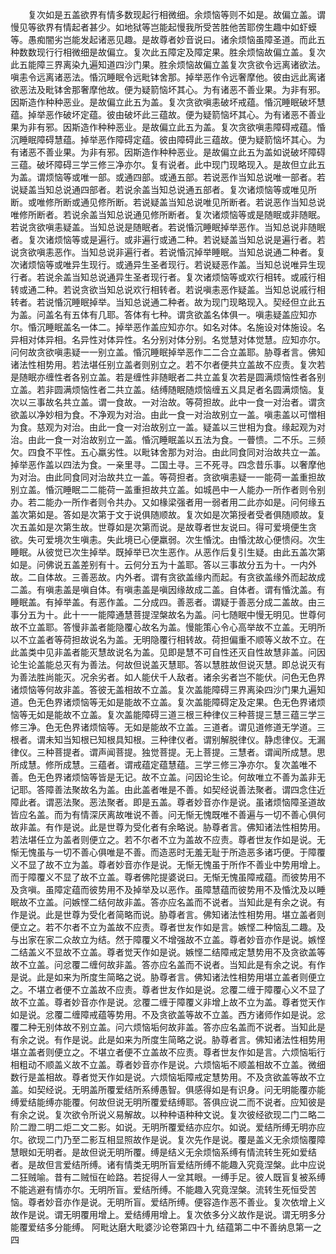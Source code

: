 <!-- { "loadSidebar": true } -->
　　复次如是五盖欲界有情多数现起行相微细。余烦恼等则不如是。故偏立盖。谓慢见等欲界有情起者甚少。如地狱等岂能起慢我所受苦胜他苦耶傍生趣中如虾蟆等。愚痴闇劣岂能发起诸恶见趣。是故尊者妙音说曰。诸余烦恼虽障圣道。而此五种数数现行行相微细是故偏立。复次此五障定及障定果。胜余烦恼故偏立盖。复次此五能障三界离染九遍知道四沙门果。胜余烦恼故偏立盖复次贪欲令远离诸欲法。嗔恚令远离诸恶法。惛沉睡眠令远毗钵舍那。掉举恶作令远奢摩他。彼由远此离诸欲恶法及毗钵舍那奢摩他故。便为疑箭恼坏其心。为有诸恶不善业果。为非有邪。因斯造作种种恶业。是故偏立此五为盖。复次贪欲嗔恚破坏戒蕴。惛沉睡眠破坏慧蕴。掉举恶作破坏定蕴。彼由破坏此三蕴故。便为疑箭恼坏其心。为有诸恶不善业果为非有邪。因斯造作种种恶业。是故偏立此五为盖。复次贪欲嗔恚障碍戒蕴。惛沉睡眠障碍慧蕴。掉举恶作障碍定蕴。彼由障碍此三蕴故。便为疑箭恼坏其心。为有诸恶不善业果。为非有邪。因斯造作种种恶业。是故偏立此五为盖如说破坏障碍三蕴。破坏障碍三学三修三净亦尔。复有说者。此中现门现略现入。是故但立此五为盖。谓烦恼等或唯一部。或通四部。或通五部。若说恶作当知总说唯一部者。若说疑盖当知总说通四部者。若说余盖当知总说通五部者。复次诸烦恼等或唯见所断。或唯修所断或通见修所断。若说疑盖当知总说唯见所断者。若说恶作当知总说唯修所断者。若说余盖当知总说通见修所断者。复次诸烦恼等或是随眠或非随眠。若说贪欲嗔恚疑盖。当知总说是随眠者。若说惛沉睡眠掉举恶作。当知总说非随眠者。复次诸烦恼等或是遍行。或非遍行或通二种。若说疑盖当知总说是遍行者。若说贪欲嗔恚恶作。当知总说非遍行者。若说惛沉掉举睡眠。当知总说通二种者。复次诸烦恼等或唯异生现行。或通异生圣者现行。若说疑恶作盖。当知总说唯异生现行者。若说余盖当知总说通异生圣者现行者。复次诸烦恼等或欢行相转。或戚行相转或通二种。若说贪欲当知总说欢行相转者。若说嗔恚恶作疑盖。当知总说戚行相转者。若说惛沉睡眠掉举。当知总说通二种者。故为现门现略现入。契经但立此五为盖。问盖名有五体有几耶。答体有七种。谓贪欲盖名体俱一。嗔恚疑盖应知亦尔。惛沉睡眠盖名一体二。掉举恶作盖应知亦尔。如名对体。名施设对体施设。名异相对体异相。名异性对体异性。名分别对体分别。名觉慧对体觉慧。应知亦尔。问何故贪欲嗔恚疑一一别立盖。惛沉睡眠掉举恶作二二合立盖耶。胁尊者言。佛知诸法性相势用。若法堪任别立盖者则别立之。若不尔者便共立盖故不应责。复次若是随眠亦缠性者各别立盖。若是缠性非随眠者二共立盖复次若是圆满烦恼性者各别立盖。若非圆满烦恼性者二共立盖。结缚随眠随烦恼缠五义具足者名圆满烦恼。复次以三事故名共立盖。谓一食故。一对治故。等荷担故。此中一食一对治者。谓贪欲盖以净妙相为食。不净观为对治。由此一食一对治故别立一盖。嗔恚盖以可憎相为食。慈观为对治。由此一食一对治故别立一盖。疑盖以三世相为食。缘起观为对治。由此一食一对治故别立一盖。惛沉睡眠盖以五法为食。一瞢愦。二不乐。三频欠。四食不平性。五心羸劣性。以毗钵舍那为对治。由此同食同对治故共立一盖。掉举恶作盖以四法为食。一亲里寻。二国土寻。三不死寻。四念昔乐事。以奢摩他为对治。由此同食同对治故共立一盖。等荷担者。贪欲嗔恚疑一一能荷一盖重担故别立盖。惛沉睡眠二二能荷一盖重担故共立盖。如城邑中一人能办一所作者则令别办。若二能办一所作者则令共办。又如椽梁强者用一弱者用二此亦如是。问何缘五盖次第如是。答如是次第于文于说俱随顺故。复次如是次第授者受者俱随顺故。复次五盖如是次第生故。世尊如是次第而说。是故尊者世友说曰。得可爱境便生贪欲。失可爱境次生嗔恚。失此境已心便羸弱。次生惛沈。由惛沈故心便愦闷。次生睡眠。从彼觉已次生掉举。既掉举已次生恶作。从恶作后复引生疑。由此五盖次第如是。问佛说五盖差别有十。云何分五为十盖耶。答以三事故分五为十。一内外故。二自体故。三善恶故。内外者。谓有贪欲盖缘内而起。有贪欲盖缘外而起故成二盖。有嗔恚盖是嗔自体。有嗔恚盖是嗔因缘故成二盖。自体者。谓有惛沈盖。有睡眠盖。有掉举盖。有恶作盖。二分成四。善恶者。谓疑于善恶分成二盖故。由三事分五为十。此十一一能障通慧菩提涅槃故名为盖。问七随眠中慢无明见。世尊何故不立盖耶。答慢非盖者能隐覆心故名为盖。慢能策心令心高举故不立盖。无明所以不立盖者等荷担故说名为盖。无明隐覆行相转故。荷担偏重不顺等义故不立。在此盖类中见非盖者能灭慧故说名为盖。见即是慧不可自性还灭自性故慧非盖。问因论生论盖能总灭有为善法。何故但说盖灭慧耶。答以慧胜故但说灭慧。即总说灭有为善法胜尚能灭。况余劣者。如人能伏千人敌者。诸余劣者岂不能伏。问色无色界诸烦恼等何故非盖。答彼无盖相故不立盖。复次盖能障碍三界离染四沙门果九遍知道。色无色界诸烦恼等无如是能故不立盖。复次盖能障碍定及定果。色无色界诸烦恼等无如是能故不立盖。复次盖能障碍三道三根三种律仪三种菩提三慧三蕴三学三修三净。色无色界诸烦恼等。无如是能故不立盖。三道者。谓见道修道无学道。三根者。谓未知当知根已知根具知根。三种律仪者。谓别解脱律仪。静虑律仪。无漏律仪。三种菩提者。谓声闻菩提。独觉菩提。无上菩提。三慧者。谓闻所成慧。思所成慧。修所成慧。三蕴者。谓戒蕴定蕴慧蕴。三学三修三净亦尔。复次盖唯不善。色无色界诸烦恼等皆是无记。故不立盖。问因论生论。何故唯立不善为盖非无记耶。答障善法聚故名为盖。由此盖者唯是不善。如契经说善法聚者。谓四念住近障此者。谓恶法聚。恶法聚者。即是五盖。尊者妙音亦作是说。虽诸烦恼障圣道故皆应名盖。而为有情深厌离故唯说不善。问无惭无愧既唯不善遍与一切不善心俱何故非盖。有作是说。此是世尊为受化者有余略说。胁尊者言。佛知诸法性相势用。若法堪任立为盖者则便立之。若不尔者不立为盖故不应责。尊者世友作如是说。无惭无愧虽与一切不善心俱唯是不善。而造恶时无羞无耻于所造恶多诸巧便。于障覆义不显了故不立为盖。尊者妙音亦作是说。无惭无愧虽于所作不善业中势用增上。而于障覆义不显了故不立盖。尊者佛陀提婆说曰。无惭无愧虽障戒蕴。而彼势用不及贪嗔。虽障定蕴而彼势用不及掉举及以恶作。虽障慧蕴而彼势用不及惛沈及以睡眠故不立盖。问嫉悭二结何故非盖。答亦应名盖而不说者。当知此是有余之说。有作是说。此是世尊为受化者简略而说。胁尊者言。佛知诸法性相势用。堪立盖者则便立之。若不尔者不立为盖故不应责。尊者世友作如是言。嫉悭二种恼乱二趣。及与出家在家二众故立为结。然于障覆义不增强故不立盖。尊者妙音亦作是说。嫉悭二结盖义不显故不立盖。尊者觉天作如是说。嫉悭二结障戒定慧势用不及贪欲盖等故不立盖。问忿覆二缠何故非盖。答亦应名盖而不说者。当知此是有余之说。有作是说。此是如来为所度生简略之说。胁尊者言。佛知诸法性相势用堪立盖者则便立之。不堪立者便不立盖故不应责。尊者世友作如是说。忿覆二缠于障覆心义不显了故不立盖。尊者妙音亦作是说。忿覆二缠于障覆义非增上故不立为盖。尊者觉天作如是说。忿覆二缠障戒蕴等势用。不及贪欲盖等故不立盖。西方诸师作如是说。忿覆二种无别体故不别立盖。问六烦恼垢何故非盖。答亦应名盖而不说者。当知此是有余之说。有作是说。此是如来为所度生简略之说。胁尊者言。佛知诸法性相势用堪立盖者则便立之。不堪立者便不立盖故不应责。尊者世友作如是言。六烦恼垢行相粗动不顺盖义故不立盖。尊者妙音亦作是说。六烦恼垢不顺盖相故不立盖。微细数行是盖相故。尊者觉天作如是说。六烦恼垢障戒定慧势用。不及贪欲盖等故不立盖。如契经说。无明盖所覆爱结所系缚愚智。俱感得如是有识身。问无明能覆亦能缚爱结能缚亦能覆。何故但说无明所覆爱结缚耶。答俱应说二而不说者。应知彼是有余之说。复次欲令所说义易解故。以种种语种种文说。复次彼经欲现二门二略二阶二蹬二明二炬二文二影。如说。无明所覆爱结亦应尔。如说。爱结所缚无明亦应尔。欲现二门乃至二影互相显照故作是说。复次先作是说。覆是盖义无余烦恼覆障慧眼如无明者。是故但说无明所覆。缚是结义无余烦恼系缚有情流转生死如爱结者。是故但言爱结所缚。诸有情类无明所盲爱结所缚不能趣入究竟涅槃。此中应说二狂贼喻。昔有二贼恒在崄路。若捉得人一坌其眼。一缚手足。彼人既盲复被系缚不能逃避有情亦尔。无明所盲。爱结所缚。不能趣入究竟涅槃。流转生死恒受苦恼。尊者妙音亦作是说。无明所盲。爱结所缚。便容造作恶不善业。复次依增上义故作是说。谓无明覆用增上。爱结缚用增上。复次依多分义故作是说。谓无明多分能覆爱结多分能缚。
阿毗达磨大毗婆沙论卷第四十九
结蕴第二中不善纳息第一之四
